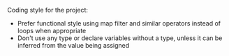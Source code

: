 Coding style for the project:
- Prefer functional style using map filter and similar operators instead of loops when appropriate
- Don't use any type or declare variables without a type, unless it can be inferred from the value being assigned